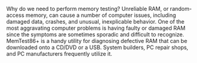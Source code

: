 Why do we need to perform memory testing?
  Unreliable RAM, or random-access memory, can cause a number of computer issues, including damaged data, crashes, and unusual, inexplicable behavior. One of the most aggravating   computer problems is having faulty or damaged RAM since the symptoms are sometimes sporadic and difficult to recognize. MemTest86+ is a handy utility for diagnosing defective     RAM that can be downloaded onto a CD/DVD or a USB. System builders, PC repair shops, and PC manufacturers frequently utilize it.
